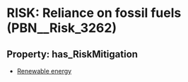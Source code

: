 # RISK: __Reliance on fossil fuels__ (PBN__Risk_3262)

## Property: has_RiskMitigation

* [Renewable energy](PBN__Mitigation_1827)

